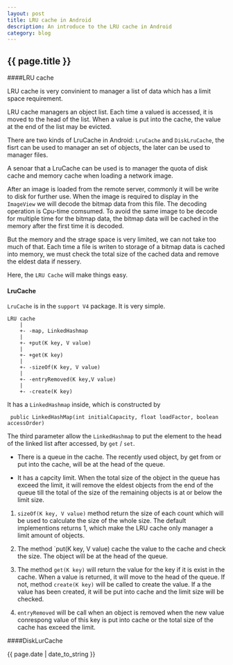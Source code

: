 ```yaml
---
layout: post
title: LRU cache in Android
description: An introduce to the LRU cache in Android
category: blog
---
```

<h2> {{ page.title }} </h2>

####LRU cache

LRU cache is very convinient to manager a list of data which has a limit space requirement.

LRU cache managers an object list. Each time a valued is accessed, it is moved to the head of the list. When a value is put into the cache, the value at the end of the list may be evicted.

There are two kinds of LruCache in Android: `LruCache` and `DiskLruCache`, the fisrt can be used to manager an set of objects, the later can be used to manager files.

A senoar that a LruCache can be used is to manager the quota of disk cache and memory cache when loading a network image.

After an image is loaded from the remote server, commonly it will be write to disk for further use. When the image is required to display in the `ImageView` we will decode the bitmap data from this file. The decoding operation is Cpu-time comsumed. To avoid the same image to be decode for multiple time for the bitmap data, the bitmap data will be cached in the memory after the first time it is decoded.

But the memory and the strage space is very limited, we can not take too much of that. Each time a file is writen to storage of a bitmap data is cached into memory, we must check the total size of the cached data and remove the eldest data if nessery.

Here, the `LRU Cache` will make things easy.

#### LruCache

`LruCache` is in the `support V4` package. It is very simple.


    LRU cache
        |
        +- -map, LinkedHashmap
        |
        +- +put(K key, V value)
        |
        +- +get(K key)
        |
        +- -sizeOf(K key, V value)
        |
        +- -entryRemoved(K key,V value)
        |
        +- -create(K key)


It has a `LinkedHashmap` inside, which is constructed by

     public LinkedHashMap(int initialCapacity, float loadFactor, boolean accessOrder)

The third parameter allow the `LinkedHashmap` to put the element to the head of the linked list after accessed, by `get` / `set`.

* There is a queue in the cache. The recently used object, by get from or put into the cache, will be at the head of the queue.

* It has a capcity limit. When the total size of the object in the queue has exceed the limit, it will remove the eldest objects from the end of the queue till the total of the size of the remaining objects is at or below the limit size.

1. `sizeOf(K key, V value)` method return the size of each count which will be used to calculate the size of the whole size.
     The default implementions returns 1, which make the LRU cache only manager a limit amount of objects.

2. The method `put(K key, V value) cache the value to the cache and check the size. The object will be at the head of the queue.
3. The method `get(K key)` will return the value for the key if it is exist in the cache. 
     When a value is returned, it will move to the head of the queue.
     If not, method `create(K key)` will be called to create the value. If a the value has been created, it will be put into cache and the limit size will be checked.
4. `entryRemoved` will be call when an object is removed when the new value conrespong value of this key is put into cache
    or the total size of the cache has exceed the limit.

####DiskLurCache




<p> {{ page.date | date_to_string }} </p>
